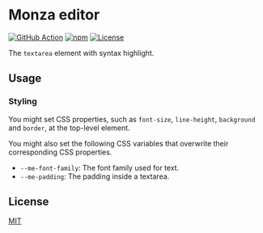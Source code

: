 # Monza editor

[![GitHub Action](https://img.shields.io/github/actions/workflow/status/raviqqe/monza-editor/test.yaml?branch=main&style=flat-square)](https://github.com/raviqqe/monza-editor/actions)
[![npm](https://img.shields.io/npm/v/monza-editor?style=flat-square)](https://www.npmjs.com/package/monza-editor)
[![License](https://img.shields.io/github/license/raviqqe/monza-editor.svg?style=flat-square)](LICENSE)

The `textarea` element with syntax highlight.

## Usage

### Styling

You might set CSS properties, such as `font-size`, `line-height`, `background` and `border`, at the top-level element.

You might also set the following CSS variables that overwrite their corresponding CSS properties.

- `--me-font-family`: The font family used for text.
- `--me-padding`: The padding inside a textarea.

## License

[MIT](LICENSE)
